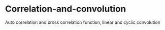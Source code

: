 # Correlation-and-convolution
Auto correlation and cross correlation function, linear and cyclic convolution
